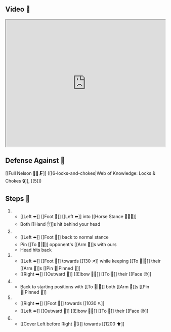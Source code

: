 ## Video 🎥

<iframe src="https://www.youtube.com/embed/5b14B_1sQi8" width="100%" height="400"></iframe>

## Defense Against 🤺

[[Full Nelson 🤼‍♂️🗜️]] ([[6-locks-and-chokes|Web of Knowledge: Locks & Chokes 🔒]], [[5]])

## Steps 👣

1. - [[Left ⬅️]] [[Foot 🦶]] [[Left ⬅️]] into [[Horse Stance 🏇🧍‍♂️]]
    - Both [[Hand ✋]]s hit behind your head
2. - [[Left ⬅️]] [[Foot 🦶]] back to normal stance
    - Pin [[To 🎯|🎯]] opponent's [[Arm 💪]]s with ours
    - Head hits back
3. - [[Left ⬅️]] [[Foot 🦶]] towards [[130 ↗️]] while keeping [[To 🎯|🎯]] their [[Arm 💪]]s [[Pin 📌|Pinned 📌]]
    - [[Right ➡️]] [[Outward 🔼]] [[Elbow 💪💥]] [[To 🎯]] their [[Face 😐]]
4. - Back to starting positions with [[To 🎯|🎯]] both [[Arm 💪]]s [[Pin 📌|Pinned 📌]]
5. - [[Right ➡️]] [[Foot 🦶]] towards [[1030 ↖️]]
    - [[Left ⬅️]] [[Outward 🔼]] [[Elbow 💪💥]] [[To 🎯]] their [[Face 😐]]
6. - [[Cover Left before Right 🦶🔃]] towards [[1200 ⬆️]]
